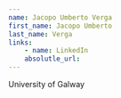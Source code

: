 ```yaml
---
name: Jacopo Umberto Verga
first_name: Jacopo Umberto
last_name: Verga
links:
	- name: LinkedIn
	absolutle_url:
---
```

University of Galway
